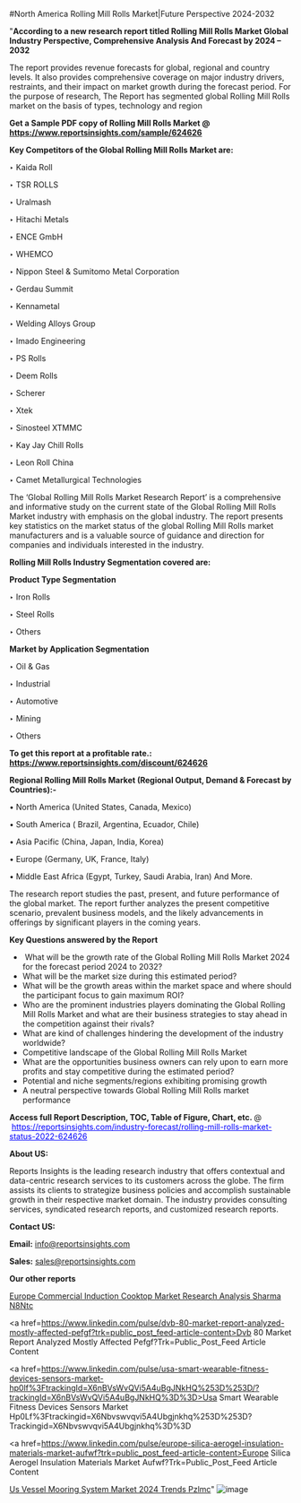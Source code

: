 #North America Rolling Mill Rolls Market|Future Perspective 2024-2032

"<strong>According to a new research report titled Rolling Mill Rolls Market Global Industry Perspective, Comprehensive Analysis And Forecast by 2024 – 2032</strong>

The report provides revenue forecasts for global, regional and country levels. It also provides comprehensive coverage on major industry drivers, restraints, and their impact on market growth during the forecast period. For the purpose of research, The Report has segmented global Rolling Mill Rolls market on the basis of types, technology and region

<strong>Get a Sample PDF copy of Rolling Mill Rolls Market </strong><strong>@<a href=https://www.reportsinsights.com/sample/624626 style=color:#0000ff;> https://www.reportsinsights.com/sample/624626</a></strong></font>

<strong>Key Competitors of the Global Rolling Mill Rolls Market are:</strong>

‣ Kaida Roll

‣ TSR ROLLS

‣ Uralmash

‣ Hitachi Metals

‣ ENCE GmbH

‣ WHEMCO

‣ Nippon Steel & Sumitomo Metal Corporation

‣ Gerdau Summit

‣ Kennametal

‣ Welding Alloys Group

‣ Imado Engineering

‣ PS Rolls

‣ Deem Rolls

‣ Scherer

‣ Xtek

‣ Sinosteel XTMMC

‣ Kay Jay Chill Rolls

‣ Leon Roll China

‣ Camet Metallurgical Technologies

The ‘Global Rolling Mill Rolls Market Research Report’ is a comprehensive and informative study on the current state of the Global Rolling Mill Rolls Market industry with emphasis on the global industry. The report presents key statistics on the market status of the global Rolling Mill Rolls market manufacturers and is a valuable source of guidance and direction for companies and individuals interested in the industry.

<strong>Rolling Mill Rolls Industry Segmentation covered are:</strong>

<strong>Product Type Segmentation</strong>

‣    Iron Rolls

‣ Steel Rolls

‣ Others

<strong>Market by Application Segmentation</strong>

‣   Oil & Gas

‣ Industrial

‣ Automotive

‣ Mining

‣ Others

<strong>To get this report at a profitable rate.: <a href=https://www.reportsinsights.com/discount/624626 style=color:#0000ff;>https://www.reportsinsights.com/discount/624626</a></strong></font>

<strong>Regional Rolling Mill Rolls Market (Regional Output, Demand &amp; Forecast by Countries):-</strong>

• North America (United States, Canada, Mexico)

• South America ( Brazil, Argentina, Ecuador, Chile)

• Asia Pacific (China, Japan, India, Korea)

• Europe (Germany, UK, France, Italy)

• Middle East Africa (Egypt, Turkey, Saudi Arabia, Iran) And More.

The research report studies the past, present, and future performance of the global market. The report further analyzes the present competitive scenario, prevalent business models, and the likely advancements in offerings by significant players in the coming years.

<strong>Key Questions answered by the Report</strong>
<ul>
  <li> What will be the growth rate of the Global Rolling Mill Rolls Market 2024 for the forecast period 2024 to 2032?</li>
  <li>What will be the market size during this estimated period?</li>
  <li>What will be the growth areas within the market space and where should the participant focus to gain maximum ROI?</li>
  <li>Who are the prominent industries players dominating the Global Rolling Mill Rolls Market and what are their business strategies to stay ahead in the competition against their rivals?</li>
  <li>What are kind of challenges hindering the development of the industry worldwide?</li>
  <li>Competitive landscape of the Global Rolling Mill Rolls Market</li>
  <li>What are the opportunities business owners can rely upon to earn more profits and stay competitive during the estimated period?</li>
  <li>Potential and niche segments/regions exhibiting promising growth</li>
  <li>A neutral perspective towards Global Rolling Mill Rolls market performance</li>
</ul>
<strong>Access full Report Description, TOC, Table of Figure, Chart, etc. </strong>@  <a href=https://reportsinsights.com/industry-forecast/rolling-mill-rolls-market-status-2022-624626 style=color:#0000ff;>https://reportsinsights.com/industry-forecast/rolling-mill-rolls-market-status-2022-624626</a></font>

<strong><strong>About US</strong>:</strong>

Reports Insights is the leading research industry that offers contextual and data-centric research services to its customers across the globe. The firm assists its clients to strategize business policies and accomplish sustainable growth in their respective market domain. The industry provides consulting services, syndicated research reports, and customized research reports.

<strong>Contact US:</strong>

<p class=""""><b>Email:</b> <a href=mailto:info@reportsinsights.com>info@reportsinsights.com</a></p>
<p class=""""><b>Sales:</b> <a href=mailto:sales@reportsinsights.com>sales@reportsinsights.com</a></p>

<strong>Our other reports</strong>

<a href=https://www.linkedin.com/pulse/europe-commercial-induction-cooktop-market-research-analysis-sharma-n8ntc/>Europe Commercial Induction Cooktop Market Research Analysis Sharma N8Ntc</a>

<a href=https://www.linkedin.com/pulse/dvb-80-market-report-analyzed-mostly-affected-pefgf?trk=public_post_feed-article-content>Dvb 80 Market Report Analyzed Mostly Affected Pefgf?Trk=Public_Post_Feed Article Content</a>

<a href=https://www.linkedin.com/pulse/usa-smart-wearable-fitness-devices-sensors-market-hp0lf%3FtrackingId=X6nBVsWvQVi5A4uBgJNkHQ%253D%253D/?trackingId=X6nBVsWvQVi5A4uBgJNkHQ%3D%3D>Usa Smart Wearable Fitness Devices Sensors Market Hp0Lf%3Ftrackingid=X6Nbvswvqvi5A4Ubgjnkhq%253D%253D?Trackingid=X6Nbvswvqvi5A4Ubgjnkhq%3D%3D</a>

<a href=https://www.linkedin.com/pulse/europe-silica-aerogel-insulation-materials-market-aufwf?trk=public_post_feed-article-content>Europe Silica Aerogel Insulation Materials Market Aufwf?Trk=Public_Post_Feed Article Content</a>

<a href=https://www.linkedin.com/pulse/us-vessel-mooring-system-market-2024-trends-pzlmc/>Us Vessel Mooring System Market 2024 Trends Pzlmc</a>"
![image](https://github.com/aakesh123242/RIMarket/assets/158431203/1a1296fa-f00d-4b93-8adb-4b212e12b682)
